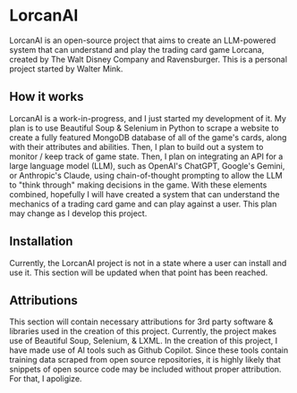 # LorcanAI
LorcanAI is an open-source project that aims to create an LLM-powered system that can understand and play the trading card game Lorcana, created by The Walt Disney Company and Ravensburger. This is a personal project started by Walter Mink.
## How it works
LorcanAI is a work-in-progress, and I just started my development of it. My plan is to use Beautiful Soup & Selenium in Python to scrape a website to create a fully featured MongoDB database of all of the game's cards, along with their attributes and abilities. Then, I plan to build out a system to monitor / keep track of game state. Then, I plan on integrating an API for a large language model (LLM), such as OpenAI's ChatGPT, Google's Gemini, or Anthropic's Claude, using chain-of-thought prompting to allow the LLM to "think through" making decisions in the game. With these elements combined, hopefully I will have created a system that can understand the mechanics of a trading card game and can play against a user. This plan may change as I develop this project.
## Installation
Currently, the LorcanAI project is not in a state where a user can install and use it. This section will be updated when that point has been reached.
## Attributions
This section will contain necessary attributions for 3rd party software & libraries used in the creation of this project. Currently, the project makes use of Beautiful Soup, Selenium, & LXML. In the creation of this project, I have made use of AI tools such as Github Copilot. Since these tools contain training data scraped from open source repositories, it is highly likely that snippets of open source code may be included without proper attribution. For that, I apoligize.
